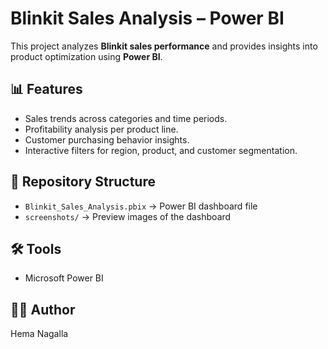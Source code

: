 # Blinkit Sales Analysis – Power BI

This project analyzes **Blinkit sales performance** and provides insights into product optimization using **Power BI**.

## 📊 Features
- Sales trends across categories and time periods.  
- Profitability analysis per product line.  
- Customer purchasing behavior insights.  
- Interactive filters for region, product, and customer segmentation.  

## 📂 Repository Structure
- `Blinkit_Sales_Analysis.pbix` → Power BI dashboard file  
- `screenshots/` → Preview images of the dashboard  



## 🛠️ Tools
- Microsoft Power BI  

## 👩‍💻 Author
Hema Nagalla
